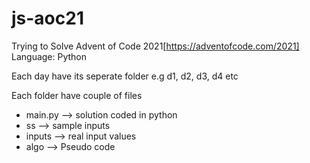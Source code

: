 # js-aoc21
Trying to Solve Advent of Code 2021[https://adventofcode.com/2021]
Language: Python

Each day have its seperate folder e.g d1, d2, d3, d4 etc

Each folder have couple of files
  - main.py   --> solution coded in python
  - ss        --> sample inputs
  - inputs    --> real input values
  - algo      --> Pseudo code
